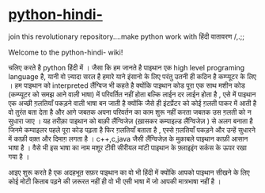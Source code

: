 # [python-hindi-](https://anshaadi.github.io/python-hindi-/)
join this revolutionary repository....make python work with हिंदी वातावरण /,.;;

Welcome to the python-hindi- wiki!

चलिए करते है python हिंदी में ।
जैसा कि हम जानते है पाइथान एक high level programing language है, यानी वो ज़्यादा सरल है हमारे याने इंसानो के लिए परंतु उतनी ही कठिन है कम्प्यूटर के लिए ।
हम पाइथान को interpreted लैंग्विज भी कहते है क्योंकि पाइथान कोड पूरा एक साथ मशीन कोड (कम्प्यूटर को समझ आने वाली भाषा) में परिवर्तित नहीं होता बल्कि लाईन दर लाईन होता है ,
एसे में पाइथान एक अच्छी ग़लतियाँ पकड़ने वाली भाषा बन जाती है क्योंकि जैसे ही इंटर्प्रेटर को कोई ग़लती पाकर में आती है वो तुरंत बता देता है और आगे जबतक अपना परिवर्तन का काम शुरू नहीं करता जबतक उस ग़लती को न सुधारा जाए । 
यह तरीक़ा पाइथान को बाक़ी लैंग्विजेज़ (ख़ासकर कम्पाइल्ड लैंग्विजेज़ ) से अलग बनाता है जिनमे कम्पाइलर पहले पूरा कोड पढ़ता है फिर ग़लतियाँ बताता है , एस्से ग़लतियाँ पकड़ने और उन्हें सुधारने में काफ़ी वक़्त और दिमाग़ लगता है ।
c++,c,java जैसी लैंग्विजेज़ के मुक़ाबले पाइथान काफ़ी आसान भाषा है । वैसे भी इस भाषा का नाम मशूर टीवी सीरीयल मांटी पाइथान के फ़्लाइइंग सर्कस के ऊपर रखा गया है ।

आइए शुरू करते है एक अदहभूत सफ़र पाइथान का वो भी हिंदी में क्योंकि आपको पाइथान सीखने के लिए कोई मोटी किताब पढ़ने की ज़रूरत नहीं ही वो भी एसी भाषा में जो आपकी मात्रभाषा नहीं है ।
